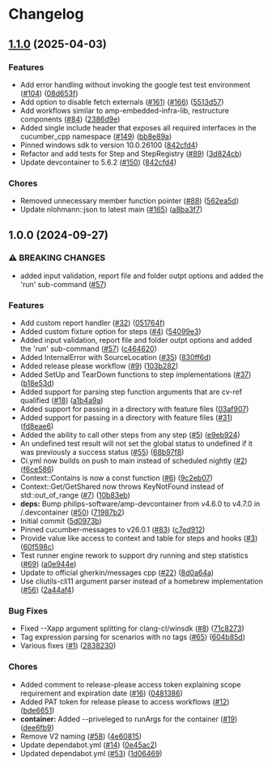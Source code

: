 # Changelog

## [1.1.0](https://github.com/philips-software/amp-cucumber-cpp-runner/compare/v1.0.0...v1.1.0) (2025-04-03)


### Features

* Add error handling without invoking the google test test environment ([#104](https://github.com/philips-software/amp-cucumber-cpp-runner/issues/104)) ([08d653f](https://github.com/philips-software/amp-cucumber-cpp-runner/commit/08d653fe47d31d7e070195f7536d4f32e03180e6))
* Add option to disable fetch externals ([#161](https://github.com/philips-software/amp-cucumber-cpp-runner/issues/161)) ([#166](https://github.com/philips-software/amp-cucumber-cpp-runner/issues/166)) ([5513d57](https://github.com/philips-software/amp-cucumber-cpp-runner/commit/5513d5759e9a019adea9930b76e85fadd1bff45c))
* Add workflows similar to amp-embedded-infra-lib, restructure components ([#84](https://github.com/philips-software/amp-cucumber-cpp-runner/issues/84)) ([2386d9e](https://github.com/philips-software/amp-cucumber-cpp-runner/commit/2386d9e571d92f8180167d95611be62f4d4509e5))
* Added single include header that exposes all required interfaces in the cucumber_cpp namespace ([#149](https://github.com/philips-software/amp-cucumber-cpp-runner/issues/149)) ([bb8e89a](https://github.com/philips-software/amp-cucumber-cpp-runner/commit/bb8e89aa5988a3fa23539560b1bfe382358e9934))
* Pinned windows sdk to version 10.0.26100 ([842cfd4](https://github.com/philips-software/amp-cucumber-cpp-runner/commit/842cfd418512471cf2fa83d80e0b719a5d423284))
* Refactor and add tests for Step and StepRegistry ([#89](https://github.com/philips-software/amp-cucumber-cpp-runner/issues/89)) ([3d824cb](https://github.com/philips-software/amp-cucumber-cpp-runner/commit/3d824cb1a0c4824339d2e89b39801bc62c37a60e))
* Update devcontainer to 5.6.2 ([#150](https://github.com/philips-software/amp-cucumber-cpp-runner/issues/150)) ([842cfd4](https://github.com/philips-software/amp-cucumber-cpp-runner/commit/842cfd418512471cf2fa83d80e0b719a5d423284))


### Chores

* Removed unnecessary member function pointer ([#88](https://github.com/philips-software/amp-cucumber-cpp-runner/issues/88)) ([562ea5d](https://github.com/philips-software/amp-cucumber-cpp-runner/commit/562ea5db3bd4643c3304d4758fdc301ccb804bca))
* Update nlohmann::json to latest main ([#165](https://github.com/philips-software/amp-cucumber-cpp-runner/issues/165)) ([a8ba3f7](https://github.com/philips-software/amp-cucumber-cpp-runner/commit/a8ba3f77ed411ee79c92f306cdcfd3e19d409d76))

## 1.0.0 (2024-09-27)


### ⚠ BREAKING CHANGES

* added input validation, report file and folder outpt options and added the 'run' sub-command ([#57](https://github.com/philips-software/amp-cucumber-cpp-runner/issues/57))

### Features

* Add custom report handler ([#32](https://github.com/philips-software/amp-cucumber-cpp-runner/issues/32)) ([051764f](https://github.com/philips-software/amp-cucumber-cpp-runner/commit/051764f7b8459e61329272dbbad54e73b0f00293))
* Added custom fixture option for steps ([#4](https://github.com/philips-software/amp-cucumber-cpp-runner/issues/4)) ([54099e3](https://github.com/philips-software/amp-cucumber-cpp-runner/commit/54099e3673b430b7fa90ced531a7a201570f544d))
* Added input validation, report file and folder outpt options and added the 'run' sub-command ([#57](https://github.com/philips-software/amp-cucumber-cpp-runner/issues/57)) ([c464620](https://github.com/philips-software/amp-cucumber-cpp-runner/commit/c46462034574001fab1aee4479f55da1ae384f0a))
* Added InternalError with SourceLocation ([#35](https://github.com/philips-software/amp-cucumber-cpp-runner/issues/35)) ([830ff6d](https://github.com/philips-software/amp-cucumber-cpp-runner/commit/830ff6d04635ee5d99fc1846a0cadf4aceeb572d))
* Added release please workflow ([#9](https://github.com/philips-software/amp-cucumber-cpp-runner/issues/9)) ([103b282](https://github.com/philips-software/amp-cucumber-cpp-runner/commit/103b2825e34579e79215b917c4387e41b59d3de5))
* Added SetUp and TearDown functions to step implementations ([#37](https://github.com/philips-software/amp-cucumber-cpp-runner/issues/37)) ([b18e53d](https://github.com/philips-software/amp-cucumber-cpp-runner/commit/b18e53d13d80484d0ad4919cac7afd9c75fdfb3d))
* Added support for parsing step function arguments that are cv-ref qualified ([#18](https://github.com/philips-software/amp-cucumber-cpp-runner/issues/18)) ([a1b4a9a](https://github.com/philips-software/amp-cucumber-cpp-runner/commit/a1b4a9a23e10002cf51b6bd366faeffe91ce2aa5))
* Added support for passing in a directory with feature files ([03af907](https://github.com/philips-software/amp-cucumber-cpp-runner/commit/03af907dc65b7eca4840930a9c920570ad34d240))
* Added support for passing in a directory with feature files ([#31](https://github.com/philips-software/amp-cucumber-cpp-runner/issues/31)) ([fd8eae6](https://github.com/philips-software/amp-cucumber-cpp-runner/commit/fd8eae6179d844d73a758ec6a080dfc4a7138449))
* Added the ability to call other steps from any step ([#5](https://github.com/philips-software/amp-cucumber-cpp-runner/issues/5)) ([e9eb924](https://github.com/philips-software/amp-cucumber-cpp-runner/commit/e9eb924abec73a6ea09b07c476376da96c89ca5a))
* An undefined test result will not set the global status to undefined if it was previously a success status ([#55](https://github.com/philips-software/amp-cucumber-cpp-runner/issues/55)) ([68b97f8](https://github.com/philips-software/amp-cucumber-cpp-runner/commit/68b97f8c308954598c3c2f5feff183c1f2fc38b7))
* Ci.yml now builds on push to main instead of scheduled nightly ([#2](https://github.com/philips-software/amp-cucumber-cpp-runner/issues/2)) ([f6ce586](https://github.com/philips-software/amp-cucumber-cpp-runner/commit/f6ce58645cbd6ab2533ec9d04b43bb749fd48068))
* Context::Contains is now a const function ([#6](https://github.com/philips-software/amp-cucumber-cpp-runner/issues/6)) ([9c2eb07](https://github.com/philips-software/amp-cucumber-cpp-runner/commit/9c2eb073525906660a6913f7fbc367414624385e))
* Context::Get/GetShared now throws KeyNotFound instead of std::out_of_range ([#7](https://github.com/philips-software/amp-cucumber-cpp-runner/issues/7)) ([10b83eb](https://github.com/philips-software/amp-cucumber-cpp-runner/commit/10b83eb4d9a625f05131baefb9d565e621727ea9))
* **deps:** Bump philips-software/amp-devcontainer from v4.6.0 to v4.7.0 in /.devcontainer ([#50](https://github.com/philips-software/amp-cucumber-cpp-runner/issues/50)) ([71987b2](https://github.com/philips-software/amp-cucumber-cpp-runner/commit/71987b290cda5e8c009771a15baf8ec28d7db778))
* Initial commit ([5d0973b](https://github.com/philips-software/amp-cucumber-cpp-runner/commit/5d0973bb449a0a1d3cb6b0d7ff677a4ef620fdeb))
* Pinned cucumber-messages to v26.0.1 ([#83](https://github.com/philips-software/amp-cucumber-cpp-runner/issues/83)) ([c7ed912](https://github.com/philips-software/amp-cucumber-cpp-runner/commit/c7ed9120ecb84b8d22212802db13b7ad498cec63))
* Provide value like access to context and table for steps and hooks ([#3](https://github.com/philips-software/amp-cucumber-cpp-runner/issues/3)) ([60f598c](https://github.com/philips-software/amp-cucumber-cpp-runner/commit/60f598c9acf6c131e090c5fead021f72f8a2fa22))
* Test runner engine rework to support dry running and step statistics ([#69](https://github.com/philips-software/amp-cucumber-cpp-runner/issues/69)) ([a0e944e](https://github.com/philips-software/amp-cucumber-cpp-runner/commit/a0e944e4ab6515e05b6b26a887f430e096e3ef0d))
* Update to official gherkin/messages cpp ([#22](https://github.com/philips-software/amp-cucumber-cpp-runner/issues/22)) ([8d0a64a](https://github.com/philips-software/amp-cucumber-cpp-runner/commit/8d0a64a8c88d025441c74185332bc8faa57442c0))
* Use cliutils-cli11 argument parser instead of a homebrew implementation ([#56](https://github.com/philips-software/amp-cucumber-cpp-runner/issues/56)) ([2a44af4](https://github.com/philips-software/amp-cucumber-cpp-runner/commit/2a44af48b829f884fd97db4d2a16610663362597))


### Bug Fixes

* Fixed --Xapp argument splitting for clang-cl/winsdk ([#8](https://github.com/philips-software/amp-cucumber-cpp-runner/issues/8)) ([71c8273](https://github.com/philips-software/amp-cucumber-cpp-runner/commit/71c8273fb61b503380e12f014d5da920e2ce19d2))
* Tag expression parsing for scenarios with no tags ([#65](https://github.com/philips-software/amp-cucumber-cpp-runner/issues/65)) ([604b85d](https://github.com/philips-software/amp-cucumber-cpp-runner/commit/604b85d195c21ee0ac40971550ee7b3ba505b43f))
* Various fixes ([#1](https://github.com/philips-software/amp-cucumber-cpp-runner/issues/1)) ([2838230](https://github.com/philips-software/amp-cucumber-cpp-runner/commit/28382308fcb78f20983960dac2533e533c2c9ecc))


### Chores

* Added comment to release-please access token explaining scope requirement and expiration date ([#16](https://github.com/philips-software/amp-cucumber-cpp-runner/issues/16)) ([0481386](https://github.com/philips-software/amp-cucumber-cpp-runner/commit/0481386279e0b13164e04d0ed33161205b06f075))
* Added PAT token for release please to access workflows ([#12](https://github.com/philips-software/amp-cucumber-cpp-runner/issues/12)) ([bde6651](https://github.com/philips-software/amp-cucumber-cpp-runner/commit/bde6651c024a122241ff3b1068b7bda09be1ed1d))
* **container:** Added --priveleged to runArgs for the container ([#19](https://github.com/philips-software/amp-cucumber-cpp-runner/issues/19)) ([dee6fb9](https://github.com/philips-software/amp-cucumber-cpp-runner/commit/dee6fb990331383a1d45d192f33169fb1182be51))
* Remove V2 naming ([#58](https://github.com/philips-software/amp-cucumber-cpp-runner/issues/58)) ([4e60815](https://github.com/philips-software/amp-cucumber-cpp-runner/commit/4e608154c61f35e675f320e41909e830a69e9b9d))
* Update dependabot.yml ([#14](https://github.com/philips-software/amp-cucumber-cpp-runner/issues/14)) ([0e45ac2](https://github.com/philips-software/amp-cucumber-cpp-runner/commit/0e45ac24e339c52c1381af78f569afcfa83d0efa))
* Updated dependabot.yml ([#53](https://github.com/philips-software/amp-cucumber-cpp-runner/issues/53)) ([1d06469](https://github.com/philips-software/amp-cucumber-cpp-runner/commit/1d06469f2af04c2c3945e933965bab1a64c37cc3))
